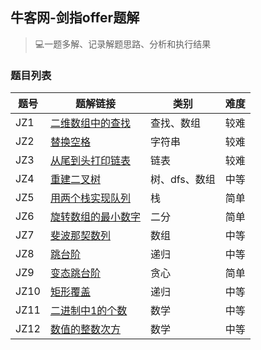 ## 牛客网-剑指offer题解

> 💻一题多解、记录解题思路、分析和执行结果

### 题目列表

| 题号 | 题解链接 | 类别 | 难度 |
| ---- | ---- | ----| ----| 
| JZ1 | [二维数组中的查找](https://github.com/huangjianxian/Nowcoder-SwordForOffer/blob/master/JZ-OFFER/%E7%AC%AC%E4%B8%80%E9%A2%98%20%E4%BA%8C%E7%BB%B4%E6%95%B0%E7%BB%84%E4%B8%AD%E7%9A%84%E6%9F%A5%E6%89%BE.md) | 查找、数组 | 较难 |
| JZ2 | [替换空格](https://github.com/huangjianxian/Nowcoder-SwordForOffer/blob/master/JZ-OFFER/%E7%AC%AC%E4%BA%8C%E9%A2%98%20%E6%9B%BF%E6%8D%A2%E7%A9%BA%E6%A0%BC.md) | 字符串 | 较难 |
| JZ3 | [从尾到头打印链表](https://github.com/huangjianxian/Nowcoder-SwordForOffer/blob/master/JZ-OFFER/%E7%AC%AC%E4%B8%89%E9%A2%98%20%E4%BB%8E%E5%B0%BE%E5%88%B0%E5%A4%B4%E6%89%93%E5%8D%B0%E9%93%BE%E8%A1%A8.md) | 链表 | 较难 |
| JZ4 | [重建二叉树](https://github.com/huangjianxian/Nowcoder-SwordForOffer/blob/master/JZ-OFFER/%E7%AC%AC%E5%9B%9B%E9%A2%98%20%E9%87%8D%E5%BB%BA%E4%BA%8C%E5%8F%89%E6%A0%91.md) | 树、dfs、数组 | 中等 |
| JZ5 | [用两个栈实现队列](https://github.com/huangjianxian/Nowcoder-SwordForOffer/blob/master/JZ-OFFER/%E7%AC%AC%E4%BA%94%E9%A2%98%20%E7%94%A8%E4%B8%A4%E4%B8%AA%E6%A0%88%E5%AE%9E%E7%8E%B0%E9%98%9F%E5%88%97.md) | 栈 | 简单 |
| JZ6 | [旋转数组的最小数字](https://github.com/huangjianxian/Nowcoder-SwordForOffer/blob/master/JZ-OFFER/%E7%AC%AC%E5%85%AD%E9%A2%98%20%E6%97%8B%E8%BD%AC%E6%95%B0%E7%BB%84%E7%9A%84%E6%9C%80%E5%B0%8F%E6%95%B0%E5%AD%97.md) | 二分 | 简单 |
| JZ7 | [斐波那契数列](https://github.com/huangjianxian/Nowcoder-SwordForOffer/blob/master/JZ-OFFER/%E7%AC%AC%E4%B8%83%E9%A2%98%20%E6%96%90%E6%B3%A2%E9%82%A3%E5%A5%91%E6%95%B0%E5%88%97.md) | 数组 | 中等 |
| JZ8 | [跳台阶](https://github.com/huangjianxian/Nowcoder-SwordForOffer/blob/master/JZ-OFFER/%E7%AC%AC%E5%85%AB%E9%A2%98%20%E8%B7%B3%E5%8F%B0%E9%98%B6.md) | 递归 | 中等 |
| JZ9 | [变态跳台阶](https://github.com/huangjianxian/Nowcoder-SwordForOffer/blob/master/JZ-OFFER/%E7%AC%AC%E4%B9%9D%E9%A2%98%20%E5%8F%98%E6%80%81%E8%B7%B3%E5%8F%B0%E9%98%B6.md) | 贪心 | 简单 |
| JZ10 | [矩形覆盖](https://github.com/huangjianxian/Nowcoder-SwordForOffer/blob/master/JZ-OFFER/%E7%AC%AC%E5%8D%81%E9%A2%98%20%E7%9F%A9%E5%BD%A2%E8%A6%86%E7%9B%96.md) | 递归 | 中等 |
| JZ11 | [二进制中1的个数](https://github.com/huangjianxian/Nowcoder-SwordForOffer/blob/master/JZ-OFFER/%E7%AC%AC%E5%8D%81%E4%B8%80%E9%A2%98%20%E4%BA%8C%E8%BF%9B%E5%88%B6%E4%B8%AD1%E7%9A%84%E4%B8%AA%E6%95%B0.md) | 数学 | 中等 |
| JZ12 | [数值的整数次方](https://github.com/huangjianxian/Nowcoder-SwordForOffer/blob/master/JZ-OFFER/%E7%AC%AC%E5%8D%81%E4%BA%8C%E9%A2%98%20%E6%95%B0%E5%80%BC%E7%9A%84%E6%95%B4%E6%95%B0%E6%AC%A1%E6%96%B9.md) | 数学 | 中等 |
